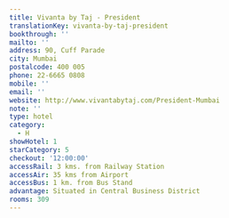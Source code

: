 ```yaml
---
title: Vivanta by Taj - President
translationKey: vivanta-by-taj-president
bookthrough: ''
mailto: ''
address: 90, Cuff Parade
city: Mumbai
postalcode: 400 005
phone: 22-6665 0808
mobile: ''
email: ''
website: http://www.vivantabytaj.com/President-Mumbai
note: ''
type: hotel
category:
  - H
showHotel: 1
starCategory: 5
checkout: '12:00:00'
accessRail: 3 kms. from Railway Station
accessAir: 35 kms from Airport
accessBus: 1 km. from Bus Stand
advantage: Situated in Central Business District
rooms: 309
---
```

